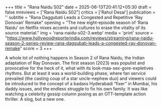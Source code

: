 +++
title = "Rana Naidu S02"
date = 2025-06-13T20:41:12+05:30
draft = false
mreviews = ["Rana Naidu S02"]
critics = ['Rahul Desai']
publication = ''
subtitle = "Rana Daggubati Leads a Congested and Repetitive ‘Ray Donovan’ Remake"
opening = "The new eight-episode season of ‘Rana Naidu’ on Netflix mixes accents and cultures to erase the vitality of its source material."
img = 'rana-naidu-s02-3.webp'
media = 'print'
source = "https://www.hollywoodreporterindia.com/reviews/streaming/rana-naidu-season-2-series-review-rana-daggubati-leads-a-congested-ray-donovan-remake"
score = 3
+++

A whole lot of nothing happens in Season 2 of Rana Naidu, the Indian adaptation of Ray Donovan. The first season (2023) was populist and provocative for the heck of it, what with its look-maa-sex-gore-expletives rhythms. But at least it was a world-building phase, where fan service prevailed (the casting coup of a star uncle-nephew duo) and viewers could be introduced to the concept of a badass Hyderabadi “fixer” in Mumbai, his daddy issues, and the endless struggle to fix his own family. It was like watching a celebrity gossip column posing as an OTT-template action thriller. A slog, but a new one.
